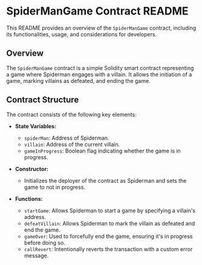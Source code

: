 # SpiderManGame Contract README

This README provides an overview of the `SpiderManGame` contract, including its functionalities, usage, and considerations for developers.

## Overview

The `SpiderManGame` contract is a simple Solidity smart contract representing a game where Spiderman engages with a villain. It allows the initiation of a game, marking villains as defeated, and ending the game.

## Contract Structure

The contract consists of the following key elements:

- **State Variables:**
  - `spiderMan`: Address of Spiderman.
  - `villain`: Address of the current villain.
  - `gameInProgress`: Boolean flag indicating whether the game is in progress.

- **Constructor:**
  - Initializes the deployer of the contract as Spiderman and sets the game to not in progress.

- **Functions:**
  - `startGame`: Allows Spiderman to start a game by specifying a villain's address.
  - `defeatVillain`: Allows Spiderman to mark the villain as defeated and end the game.
  - `gameOver`: Used to forcefully end the game, ensuring it's in progress before doing so.
  - `callRevert`: Intentionally reverts the transaction with a custom error message.
